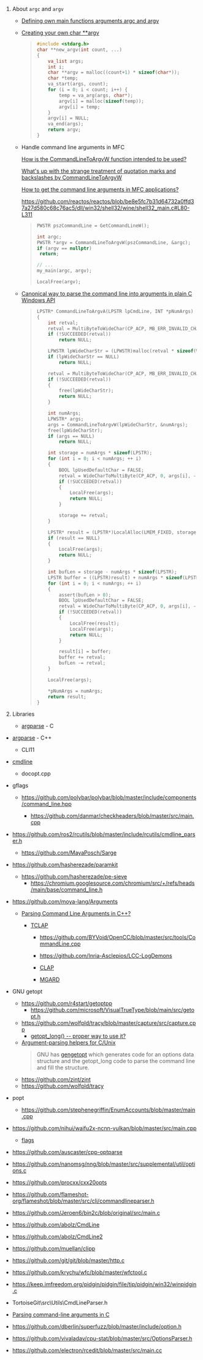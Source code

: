 1. About `argc` and `argv`
   
   - [Defining own main functions arguments argc and argv](https://stackoverflow.com/questions/1519885/defining-own-main-functions-arguments-argc-and-argv)
   
   - [Creating your own char **argv](https://www.daniweb.com/programming/software-development/threads/476677/creating-your-own-char-argv)
     
     > ```c
     > #include <stdarg.h>
     > char **new_argv(int count, ...)
     > {
     >     va_list args;
     >     int i;
     >     char **argv = malloc((count+1) * sizeof(char*));
     >     char *temp;
     >     va_start(args, count);
     >     for (i = 0; i < count; i++) {
     >         temp = va_arg(args, char*);
     >         argv[i] = malloc(sizeof(temp));
     >         argv[i] = temp;
     >     }
     >     argv[i] = NULL;
     >     va_end(args);
     >     return argv;
     > }
     > ```
   
   - Handle command line arguments in MFC
     
     [How is the CommandLineToArgvW function intended to be used?](https://devblogs.microsoft.com/oldnewthing/20100916-00/?p=12843)
     
     [What's up with the strange treatment of quotation marks and backslashes by CommandLineToArgvW](https://devblogs.microsoft.com/oldnewthing/20100917-00/?p=12833)
     
     [How to get the command line arguments in MFC applications?](https://stackoverflow.com/questions/5562877/how-to-get-the-command-line-arguments-in-mfc-applications)
     
     https://github.com/reactos/reactos/blob/be8e5fc7b31d64732a0ffd37a27d580c68c76ac5/dll/win32/shell32/wine/shell32_main.c#L80-L311
     
     > ```c++
     > PWSTR pszCommandLine = GetCommandLineW();
     > 
     > int argc;
     > PWSTR *argv = CommandLineToArgvW(pszCommandLine, &argc);
     > if (argv == nullptr)
     >  return;
     > 
     > // ...
     > my_main(argc, argv);
     > 
     > LocalFree(argv);
     > ```
   
   - [Canonical way to parse the command line into arguments in plain C Windows API](https://stackoverflow.com/questions/291424/canonical-way-to-parse-the-command-line-into-arguments-in-plain-c-windows-api)
     
     > ```c
     > LPSTR* CommandLineToArgvA(LPSTR lpCmdLine, INT *pNumArgs)
     > {
     >     int retval;
     >     retval = MultiByteToWideChar(CP_ACP, MB_ERR_INVALID_CHARS, lpCmdLine, -1, NULL, 0);
     >     if (!SUCCEEDED(retval))
     >         return NULL;
     > 
     >     LPWSTR lpWideCharStr = (LPWSTR)malloc(retval * sizeof(WCHAR));
     >     if (lpWideCharStr == NULL)
     >         return NULL;
     > 
     >     retval = MultiByteToWideChar(CP_ACP, MB_ERR_INVALID_CHARS, lpCmdLine, -1, lpWideCharStr, retval);
     >     if (!SUCCEEDED(retval))
     >     {
     >         free(lpWideCharStr);
     >         return NULL;
     >     }
     > 
     >     int numArgs;
     >     LPWSTR* args;
     >     args = CommandLineToArgvW(lpWideCharStr, &numArgs);
     >     free(lpWideCharStr);
     >     if (args == NULL)
     >         return NULL;
     > 
     >     int storage = numArgs * sizeof(LPSTR);
     >     for (int i = 0; i < numArgs; ++ i)
     >     {
     >         BOOL lpUsedDefaultChar = FALSE;
     >         retval = WideCharToMultiByte(CP_ACP, 0, args[i], -1, NULL, 0, NULL, &lpUsedDefaultChar);
     >         if (!SUCCEEDED(retval))
     >         {
     >             LocalFree(args);
     >             return NULL;
     >         }
     > 
     >         storage += retval;
     >     }
     > 
     >     LPSTR* result = (LPSTR*)LocalAlloc(LMEM_FIXED, storage);
     >     if (result == NULL)
     >     {
     >         LocalFree(args);
     >         return NULL;
     >     }
     > 
     >     int bufLen = storage - numArgs * sizeof(LPSTR);
     >     LPSTR buffer = ((LPSTR)result) + numArgs * sizeof(LPSTR);
     >     for (int i = 0; i < numArgs; ++ i)
     >     {
     >         assert(bufLen > 0);
     >         BOOL lpUsedDefaultChar = FALSE;
     >         retval = WideCharToMultiByte(CP_ACP, 0, args[i], -1, buffer, bufLen, NULL, &lpUsedDefaultChar);
     >         if (!SUCCEEDED(retval))
     >         {
     >             LocalFree(result);
     >             LocalFree(args);
     >             return NULL;
     >         }
     > 
     >         result[i] = buffer;
     >         buffer += retval;
     >         bufLen -= retval;
     >     }
     > 
     >     LocalFree(args);
     > 
     >     *pNumArgs = numArgs;
     >     return result;
     > }
     > ```

2. Libraries
   
   - [argparse](https://github.com/cofyc/argparse) - C
- [argparse](https://github.com/p-ranav/argparse) - C++
  
  - CLI11

- [cmdline](https://github.com/tanakh/cmdline)
  
  - docopt.cpp

- gflags
  
  - https://github.com/polybar/polybar/blob/master/include/components/command_line.hpp
    
    - https://github.com/danmar/checkheaders/blob/master/src/main.cpp

- https://github.com/ros2/rcutils/blob/master/include/rcutils/cmdline_parser.h
  
  - https://github.com/MayaPosch/Sarge

- https://github.com/hasherezade/paramkit
  
  - https://github.com/hasherezade/pe-sieve
    - https://chromium.googlesource.com/chromium/src/+/refs/heads/main/base/command_line.h

- https://github.com/moya-lang/Arguments
  
  - [Parsing Command Line Arguments in C++?](https://stackoverflow.com/questions/865668/parsing-command-line-arguments-in-c)
    
    - [TCLAP](http://tclap.sourceforge.net/)
      
      - https://github.com/BYVoid/OpenCC/blob/master/src/tools/CommandLine.cpp

      - https://github.com/Inria-Asclepios/LCC-LogDemons
      
      - [CLAP](https://www.cs.bgu.ac.il/~cgproj/CLAP/)

      - [MGARD](https://github.com/CODARcode/MGARD)

- GNU getopt
  
  - https://github.com/r4start/getoptpp
    - https://github.com/microsoft/VisualTrueType/blob/main/src/getopt.h
  - https://github.com/wolfpld/tracy/blob/master/capture/src/capture.cpp
    - [getopt_long() -- proper way to use it?](https://stackoverflow.com/questions/7489093/getopt-long-proper-way-to-use-it)
  - [Argument-parsing helpers for C/Unix](https://stackoverflow.com/questions/189972/argument-parsing-helpers-for-c-unix)
    > GNU has [gengetopt](https://www.gnu.org/software/gengetopt/) which generates code for an options data structure and the getopt_long code to parse the command line and fill the structure.
  - https://github.com/zint/zint
  - https://github.com/wolfpld/tracy

- popt
  
  - https://github.com/stephenegriffin/EnumAccounts/blob/master/main.cpp

- https://github.com/nihui/waifu2x-ncnn-vulkan/blob/master/src/main.cpp
  
  - [flags](https://github.com/google/neper/blob/master/flags.c)

- https://github.com/auscaster/cpp-optparse

- https://github.com/nanomsg/nng/blob/master/src/supplemental/util/options.c

- https://github.com/procxx/cxx20opts

- https://github.com/flameshot-org/flameshot/blob/master/src/cli/commandlineparser.h

- https://github.com/Jeroen6/bin2c/blob/original/src/main.c

- https://github.com/abolz/CmdLine

- https://github.com/abolz/CmdLine2

- https://github.com/muellan/clipp

- https://github.com/git/git/blob/master/http.c

- https://github.com/krychu/wfc/blob/master/wfctool.c

- https://keep.imfreedom.org/pidgin/pidgin/file/tip/pidgin/win32/winpidgin.c

- TortoiseGit\src\Utils\CmdLineParser.h

- [Parsing command-line arguments in C](https://stackoverflow.com/questions/9642732/parsing-command-line-arguments-in-c)

- https://github.com/dberlin/superfuzz/blob/master/include/option.h

- https://github.com/vivaladav/cpu-stat/blob/master/src/OptionsParser.h

- https://github.com/electron/rcedit/blob/master/src/main.cc

